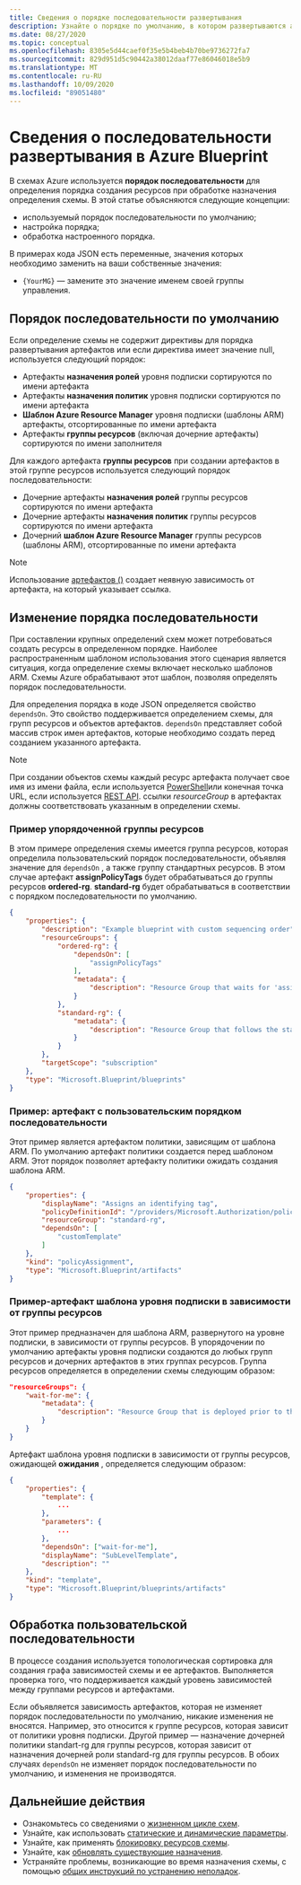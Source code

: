 ```yaml
---
title: Сведения о порядке последовательности развертывания
description: Узнайте о порядке по умолчанию, в котором развертываются артефакты схемы во время назначения схемы и настройки порядка развертывания.
ms.date: 08/27/2020
ms.topic: conceptual
ms.openlocfilehash: 8305e5d44caef0f35e5b4beb4b70be9736272fa7
ms.sourcegitcommit: 829d951d5c90442a38012daaf77e86046018e5b9
ms.translationtype: MT
ms.contentlocale: ru-RU
ms.lasthandoff: 10/09/2020
ms.locfileid: "89051480"
---
```

# <a name="understand-the-deployment-sequence-in-azure-blueprints"></a>Сведения о последовательности развертывания в Azure Blueprint

В схемах Azure используется **порядок последовательности** для определения порядка создания ресурсов при обработке назначения определения схемы. В этой статье объясняются следующие концепции:

- используемый порядок последовательности по умолчанию;
- настройка порядка;
- обработка настроенного порядка.

В примерах кода JSON есть переменные, значения которых необходимо заменить на ваши собственные значения:

- `{YourMG}` — замените это значение именем своей группы управления.

## <a name="default-sequencing-order"></a>Порядок последовательности по умолчанию

Если определение схемы не содержит директивы для порядка развертывания артефактов или если директива имеет значение null, используется следующий порядок:

- Артефакты **назначения ролей** уровня подписки сортируются по имени артефакта
- Артефакты **назначения политик** уровня подписки сортируются по имени артефакта
- **Шаблон Azure Resource Manager** уровня подписки (шаблоны ARM) артефакты, отсортированные по имени артефакта
- Артефакты **группы ресурсов** (включая дочерние артефакты) сортируются по имени заполнителя

Для каждого артефакта **группы ресурсов** при создании артефактов в этой группе ресурсов используется следующий порядок последовательности:

- Дочерние артефакты **назначения ролей** группы ресурсов сортируются по имени артефакта
- Дочерние артефакты **назначения политик** группы ресурсов сортируются по имени артефакта
- Дочерний **шаблон Azure Resource Manager** группы ресурсов (шаблоны ARM), отсортированные по имени артефакта

> [!NOTE]
> Использование [артефактов ()](../reference/blueprint-functions.md#artifacts) создает неявную зависимость от артефакта, на который указывает ссылка.

## <a name="customizing-the-sequencing-order"></a>Изменение порядка последовательности

При составлении крупных определений схем может потребоваться создать ресурсы в определенном порядке. Наиболее распространенным шаблоном использования этого сценария является ситуация, когда определение схемы включает несколько шаблонов ARM. Схемы Azure обрабатывают этот шаблон, позволяя определять порядок последовательности.

Для определения порядка в коде JSON определяется свойство `dependsOn`. Это свойство поддерживается определением схемы, для групп ресурсов и объектов артефактов. `dependsOn` представляет собой массив строк имен артефактов, которые необходимо создать перед созданием указанного артефакта.

> [!NOTE]
> При создании объектов схемы каждый ресурс артефакта получает свое имя из имени файла, если используется [PowerShell](/powershell/module/az.blueprint/new-azblueprintartifact)или конечная точка URL, если используется [REST API](/rest/api/blueprints/artifacts/createorupdate). ссылки _resourceGroup_ в артефактах должны соответствовать указанным в определении схемы.

### <a name="example---ordered-resource-group"></a>Пример упорядоченной группы ресурсов

В этом примере определения схемы имеется группа ресурсов, которая определила пользовательский порядок последовательности, объявляя значение для `dependsOn` , а также группу стандартных ресурсов. В этом случае артефакт **assignPolicyTags** будет обрабатываться до группы ресурсов **ordered-rg**.
**standard-rg** будет обрабатываться в соответствии с порядком последовательности по умолчанию.

```json
{
    "properties": {
        "description": "Example blueprint with custom sequencing order",
        "resourceGroups": {
            "ordered-rg": {
                "dependsOn": [
                    "assignPolicyTags"
                ],
                "metadata": {
                    "description": "Resource Group that waits for 'assignPolicyTags' creation"
                }
            },
            "standard-rg": {
                "metadata": {
                    "description": "Resource Group that follows the standard sequence ordering"
                }
            }
        },
        "targetScope": "subscription"
    },
    "type": "Microsoft.Blueprint/blueprints"
}
```

### <a name="example---artifact-with-custom-order"></a>Пример: артефакт с пользовательским порядком последовательности

Этот пример является артефактом политики, зависящим от шаблона ARM. По умолчанию артефакт политики создается перед шаблоном ARM. Этот порядок позволяет артефакту политики ожидать создания шаблона ARM.

```json
{
    "properties": {
        "displayName": "Assigns an identifying tag",
        "policyDefinitionId": "/providers/Microsoft.Authorization/policyDefinitions/2a0e14a6-b0a6-4fab-991a-187a4f81c498",
        "resourceGroup": "standard-rg",
        "dependsOn": [
            "customTemplate"
        ]
    },
    "kind": "policyAssignment",
    "type": "Microsoft.Blueprint/artifacts"
}
```

### <a name="example---subscription-level-template-artifact-depending-on-a-resource-group"></a>Пример-артефакт шаблона уровня подписки в зависимости от группы ресурсов

Этот пример предназначен для шаблона ARM, развернутого на уровне подписки, в зависимости от группы ресурсов. В упорядочении по умолчанию артефакты уровня подписки создаются до любых групп ресурсов и дочерних артефактов в этих группах ресурсов. Группа ресурсов определяется в определении схемы следующим образом:

```json
"resourceGroups": {
    "wait-for-me": {
        "metadata": {
            "description": "Resource Group that is deployed prior to the subscription level template artifact"
        }
    }
}
```

Артефакт шаблона уровня подписки в зависимости от группы ресурсов, ожидающей **ожидания** , определяется следующим образом:

```json
{
    "properties": {
        "template": {
            ...
        },
        "parameters": {
            ...
        },
        "dependsOn": ["wait-for-me"],
        "displayName": "SubLevelTemplate",
        "description": ""
    },
    "kind": "template",
    "type": "Microsoft.Blueprint/blueprints/artifacts"
}
```

## <a name="processing-the-customized-sequence"></a>Обработка пользовательской последовательности

В процессе создания используется топологическая сортировка для создания графа зависимостей схемы и ее артефактов. Выполняется проверка того, что поддерживается каждый уровень зависимостей между группами ресурсов и артефактами.

Если объявляется зависимость артефактов, которая не изменяет порядок последовательности по умолчанию, никакие изменения не вносятся.
Например, это относится к группе ресурсов, которая зависит от политики уровня подписки. Другой пример — назначение дочерней политики standart-rg для группы ресурсов, которая зависит от назначения дочерней роли standard-rg для группы ресурсов. В обоих случаях `dependsOn` не изменяет порядок последовательности по умолчанию, и изменения не производятся.

## <a name="next-steps"></a>Дальнейшие действия

- Ознакомьтесь со сведениями о [жизненном цикле схем](./lifecycle.md).
- Узнайте, как использовать [статические и динамические параметры](./parameters.md).
- Узнайте, как применять [блокировку ресурсов схемы](./resource-locking.md).
- Узнайте, как [обновлять существующие назначения](../how-to/update-existing-assignments.md).
- Устраняйте проблемы, возникающие во время назначения схемы, с помощью [общих инструкций по устранению неполадок](../troubleshoot/general.md).